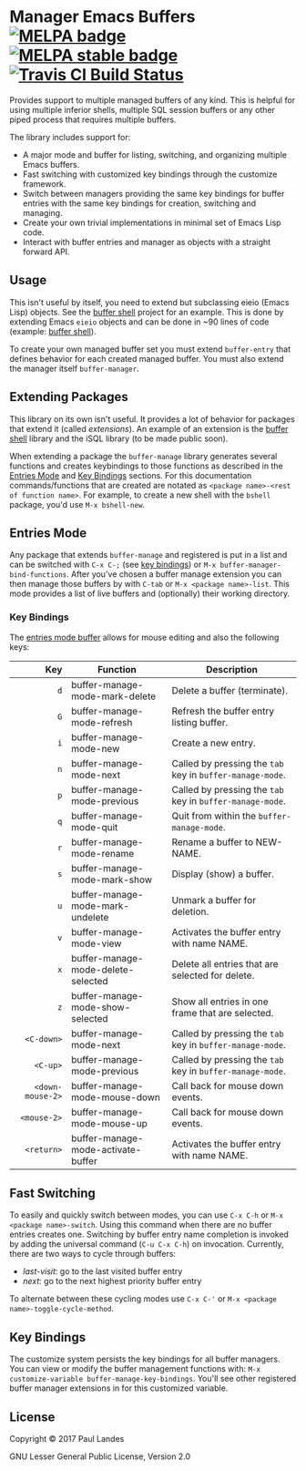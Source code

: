 # Manager Emacs Buffers [![MELPA badge][melpa-badge]][melpa-link] [![MELPA stable badge][melpa-stable-badge]][melpa-stable-link] [![Travis CI Build Status][travis-badge]][travis-link]

  [melpa-link]: https://melpa.org/#/buffer-manage
  [melpa-stable-link]: https://stable.melpa.org/#/buffer-manage
  [melpa-badge]: https://melpa.org/packages/buffer-manage-badge.svg
  [melpa-stable-badge]: https://stable.melpa.org/packages/buffer-manage-badge.svg
  [travis-link]: https://travis-ci.org/plandes/buffer-manage
  [travis-badge]: https://travis-ci.org/plandes/buffer-manage.svg?branch=master

Provides support to multiple managed buffers of any kind.  This is helpful for
using multiple inferior shells, multiple SQL session buffers or any other piped
process that requires multiple buffers.

The library includes support for:
* A major mode and buffer for listing, switching, and organizing multiple Emacs
  buffers.
* Fast switching with customized key bindings through the customize framework.
* Switch between managers providing the same key bindings for buffer entries
  with the same key bindings for creation, switching and managing.
* Create your own trivial implementations in minimal set of Emacs Lisp code.
* Interact with buffer entries and manager as objects with a straight forward
  API.


## Usage

This isn't useful by itself, you need to extend but subclassing eieio (Emacs
Lisp) objects.  See the [buffer shell](https://github.com/plandes/bshell)
project for an example.  This is done by extending Emacs `eieio` objects and
can be done in ~90 lines of code
(example: [buffer shell](https://github.com/plandes/bshell)).

To create your own managed buffer set you must extend `buffer-entry` that
defines behavior for each created managed buffer.  You must also extend the
manager itself `buffer-manager`.


## Extending Packages

This library on its own isn't useful.  It provides a lot of behavior for
packages that extend it (called *extensions*).  An example of an extension is
the [buffer shell](https://github.com/plandes/bshell) library and the iSQL
library (to be made public soon).

When extending a package the `buffer-manage` library generates several
functions and creates keybindings to those functions as described in
the [Entries Mode](#entries-mode) and [Key Bindings](#key-bindings) sections.
For this documentation commands/functions that are created are notated as
`<package name>-<rest of function name>`.  For example, to create a new shell
with the `bshell` package, you'd use `M-x bshell-new`.


## Entries Mode

Any package that extends `buffer-manage` and registered is put in a list and
can be switched with `C-x C-;` (see [key bindings](#key-bindings)) or `M-x
buffer-manager-bind-functions`.  After you've chosen a buffer manage extension
you can then manage those buffers by with `C-tab` or `M-x <package name>-list`.
This mode provides a list of live buffers and (optionally) their working
directory.

### Key Bindings

The [entries mode buffer](#entries-mode) allows for mouse editing and also the following keys:

|Key               |Function                            |Description
|-----------------:|------------------------------------|-----------------------------------------------------------
|`d`               |buffer-manage-mode-mark-delete      |Delete a buffer (terminate).                              |
|`G`               |buffer-manage-mode-refresh          |Refresh the buffer entry listing buffer.                  |
|`i`               |buffer-manage-mode-new              |Create a new entry.                                       |
|`n`               |buffer-manage-mode-next             |Called by pressing the `tab` key in `buffer-manage-mode`. |
|`p`               |buffer-manage-mode-previous         |Called by pressing the `tab` key in `buffer-manage-mode`. |
|`q`               |buffer-manage-mode-quit             |Quit from within the `buffer-manage-mode`.                |
|`r`               |buffer-manage-mode-rename           |Rename a buffer to NEW-NAME.                              |
|`s`               |buffer-manage-mode-mark-show        |Display (show) a buffer.                                  |
|`u`               |buffer-manage-mode-mark-undelete    |Unmark a buffer for deletion.                             |
|`v`               |buffer-manage-mode-view             |Activates the buffer entry with name NAME.                |
|`x`               |buffer-manage-mode-delete-selected  |Delete all entries that are selected for delete.          |
|`z`               |buffer-manage-mode-show-selected    |Show all entries in one frame that are selected.          |
|`<C-down>`        |buffer-manage-mode-next             |Called by pressing the `tab` key in `buffer-manage-mode`. |
|`<C-up>`          |buffer-manage-mode-previous         |Called by pressing the `tab` key in `buffer-manage-mode`. |
|`<down-mouse-2>`  |buffer-manage-mode-mouse-down       |Call back for mouse down events.                          |
|`<mouse-2>`       |buffer-manage-mode-mouse-up         |Call back for mouse down events.                          |
|`<return>`        |buffer-manage-mode-activate-buffer  |Activates the buffer entry with name NAME.                |


## Fast Switching

To easily and quickly switch between modes, you can use `C-x C-h` or `M-x
<package name>-switch`.  Using this command when there are no buffer entries
creates one.  Switching by buffer entry name completion is invoked by adding
the universal command (`C-u C-x C-h`) on invocation.  Currently, there are two
ways to cycle through buffers:
* *last-visit*: go to the last visited buffer entry
* *next*: go to the next highest priority buffer entry

To alternate between these cycling modes use `C-x C-'` or `M-x <package
name>-toggle-cycle-method`.


## Key Bindings

The customize system persists the key bindings for all buffer managers.  You
can view or modify the buffer management functions with: `M-x
customize-variable buffer-manage-key-bindings`.  You'll see other registered
buffer manager extensions in for this customized variable.


## License

Copyright © 2017 Paul Landes

GNU Lesser General Public License, Version 2.0

